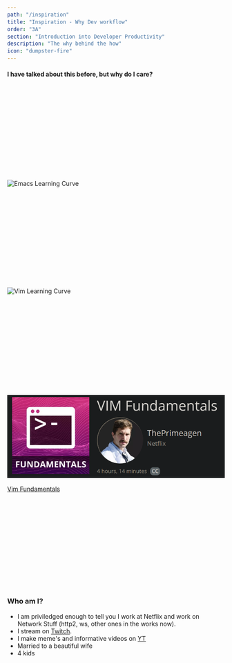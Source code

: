 ```yaml
---
path: "/inspiration"
title: "Inspiration - Why Dev workflow"
order: "3A"
section: "Introduction into Developer Productivity"
description: "The why behind the how"
icon: "dumpster-fire"
---
```


#### I have talked about this before, but why do I care?

<br />
<br />
<br />
<br />
<br />
<br />
<br />
<br />
<br />
<br />
<br />
<br />

![Emacs Learning Curve](./images/emacs-learning.png)

<br />
<br />
<br />
<br />
<br />
<br />
<br />
<br />
<br />
<br />
<br />
<br />

![Vim Learning Curve](./images/vim-learning.png)

<br />
<br />
<br />
<br />
<br />
<br />
<br />
<br />
<br />
<br />
<br />
<br />

![I am a scientist](./images/i-am-science.png)

[Vim Fundamentals](https://frontendmasters.com/courses/vim-fundamentals/)

<br />
<br />
<br />
<br />
<br />
<br />
<br />
<br />
<br />
<br />
<br />
<br />

### Who am I?

* I am priviledged enough to tell you I work at Netflix and work on Network
  Stuff (http2, ws, other ones in the works now).
* I stream on [Twitch](twitch.tv/ThePrimeagen).
* I make meme's and informative videos on [YT](youtube.com/ThePrimeagen)
* Married to a beautiful wife
* 4 kids

<br />
<br />
<br />
<br />
<br />
<br />
<br />
<br />
<br />
<br />
<br />
<br />
